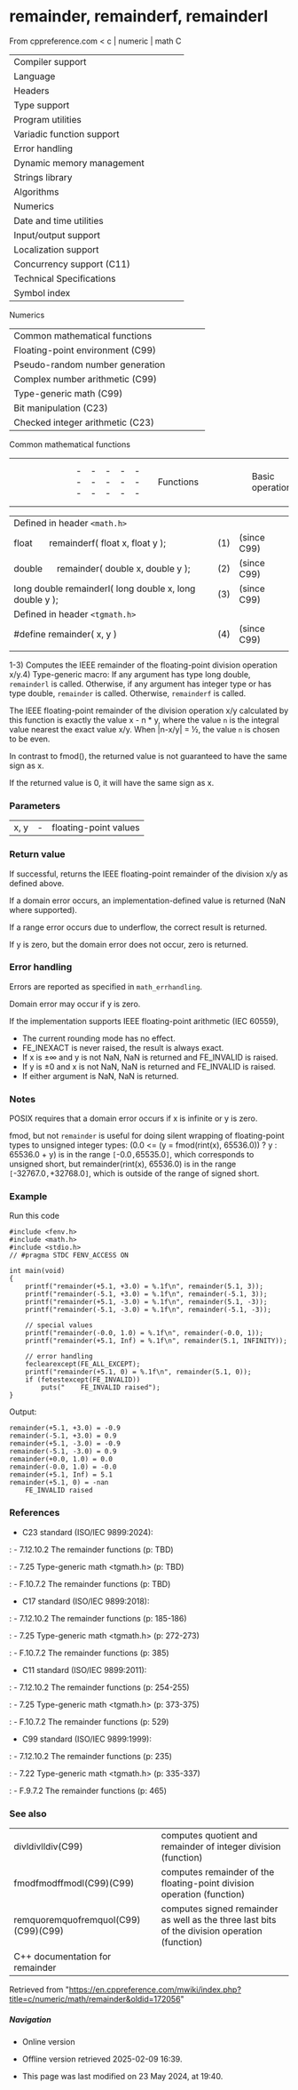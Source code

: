 # remainder, remainderf, remainderl

From cppreference.com
< c‎ | numeric‎ | math
 C

|  |  |  |  |  |
| --- | --- | --- | --- | --- |
| Compiler support | | | | |
| Language | | | | |
| Headers | | | | |
| Type support | | | | |
| Program utilities | | | | |
| Variadic function support | | | | |
| Error handling | | | | |
| Dynamic memory management | | | | |
| Strings library | | | | |
| Algorithms | | | | |
| Numerics | | | | |
| Date and time utilities | | | | |
| Input/output support | | | | |
| Localization support | | | | |
| Concurrency support (C11) | | | | |
| Technical Specifications | | | | |
| Symbol index | | | | |

 Numerics

|  |  |  |  |  |
| --- | --- | --- | --- | --- |
| Common mathematical functions | | | | |
| Floating-point environment (C99) | | | | |
| Pseudo-random number generation | | | | |
| Complex number arithmetic (C99) | | | | |
| Type-generic math (C99) | | | | |
| Bit manipulation (C23) | | | | |
| Checked integer arithmetic (C23) | | | | |

 Common mathematical functions

|  |  |  |  |  |  |  |  |  |  |  |  |  |  |  |  |  |  |  |  |  |  |  |  |  |  |  |  |  |  |  |  |  |  |  |  |  |  |  |  |  |  |  |  |  |  |  |  |  |  |  |  |  |  |  |  |  |  |  |  |  |  |  |  |  |  |  |  |  |  |  |  |  |  |  |  |  |  |  |  |  |  |  |  |  |  |  |  |  |  |  |  |  |  |  |  |  |  |  |  |  |  |  |  |  |  |  |  |  |  |  |  |  |  |  |  |  |  |  |  |  |  |  |  |  |  |  |  |  |  |  |  |  |  |  |  |  |  |  |  |  |  |  |  |  |  |  |  |  |  |  |  |  |  |  |  |  |  |  |  |  |  |  |  |  |  |  |  |  |  |  |  |  |  |  |  |  |  |  |  |  |  |  |  |  |  |  |  |  |  |  |  |  |  |  |  |  |  |  |  |  |  |  |  |  |  |  |  |  |  |  |  |  |  |  |  |  |  |  |  |  |  |  |  |  |  |  |  |  |  |  |  |  |  |  |  |  |  |  |  |  |  |  |  |  |  |  |  |  |  |  |  |  |  |  |  |  |  |  |  |  |  |  |  |  |  |  |  |  |  |  |  |  |  |  |  |  |  |  |  |  |  |  |  |  |  |  |  |  |  |  |  |  |  |  |  |  |  |  |  |  |  |  |  |  |  |  |  |  |  |  |  |  |  |  |  |  |  |  |  |  |  |  |  |  |  |  |  |  |  |  |  |  |  |  |  |  |  |  |  |  |  |  |  |  |  |  |  |  |  |  |  |  |  |  |  |  |  |  |  |  |  |  |  |  |  |  |  |  |  |  |  |  |  |  |  |  |  |  |  |  |  |  |  |  |  |  |  |  |  |  |  |  |  |  |  |  |  |  |  |  |  |  |  |  |  |  |  |  |  |  |  |  |  |  |  |  |  |  |  |  |  |  |  |  |  |  |  |  |  |  |  |  |  |  |  |  |  |  |  |  |  |  |  |  |  |  |  |  |  |  |  |  |  |  |  |  |  |  |  |  |  |  |  |  |  |  |  |  |  |  |  |  |  |  |  |  |  |  |  |  |  |  |  |  |  |  |  |  |  |  |  |  |  |  |  |  |  |  |  |  |  |  |  |  |  |  |  |  |  |  |  |  |  |  |  |  |  |  |  |  |  |  |  |  |  |  |  |  |  |  |  |  |  |  |  |  |  |  |  |  |  |  |  |  |  |  |  |  |  |  |  |  |  |  |  |  |  |  |  |  |  |  |  |  |  |  |  |  |  |  |  |  |  |  |  |  |  |  |  |  |  |  |  |  |  |  |  |  |  |  |  |  |  |  |  |  |  |  |  |  |  |  |  |  |  |  |  |  |  |  |  |  |  |  |  |  |  |  |  |  |  |  |  |  |  |  |  |  |  |  |  |  |  |  |  |  |  |  |  |  |  |  |  |  |  |  |  |  |  |  |  |  |  |  |  |  |  |  |  |  |  |  |  |  |  |  |  |  |  |  |  |  |  |  |  |  |  |  |  |  |  |  |  |  |  |  |  |  |  |  |  |  |  |  |  |  |  |  |  |  |  |  |  |  |  |  |  |  |  |  |  |  |  |  |  |  |  |  |  |  |  |  |  |  |  |  |  |  |  |  |  |  |  |  |  |  |  |  |  |  |  |  |  |  |  |  |  |  |  |  |  |  |  |  |  |  |  |  |  |  |  |  |  |  |  |  |  |  |  |  |  |  |  |  |  |  |  |  |  |  |  |  |  |  |  |  |  |  |  |  |  |  |  |  |  |  |  |  |  |  |  |  |  |  |  |  |  |  |  |  |  |  |  |  |  |  |  |  |  |  |  |  |  |  |  |  |  |  |  |  |  |  |  |  |  |  |  |  |  |  |  |  |  |  |  |  |  |  |
| --- | --- | --- | --- | --- | --- | --- | --- | --- | --- | --- | --- | --- | --- | --- | --- | --- | --- | --- | --- | --- | --- | --- | --- | --- | --- | --- | --- | --- | --- | --- | --- | --- | --- | --- | --- | --- | --- | --- | --- | --- | --- | --- | --- | --- | --- | --- | --- | --- | --- | --- | --- | --- | --- | --- | --- | --- | --- | --- | --- | --- | --- | --- | --- | --- | --- | --- | --- | --- | --- | --- | --- | --- | --- | --- | --- | --- | --- | --- | --- | --- | --- | --- | --- | --- | --- | --- | --- | --- | --- | --- | --- | --- | --- | --- | --- | --- | --- | --- | --- | --- | --- | --- | --- | --- | --- | --- | --- | --- | --- | --- | --- | --- | --- | --- | --- | --- | --- | --- | --- | --- | --- | --- | --- | --- | --- | --- | --- | --- | --- | --- | --- | --- | --- | --- | --- | --- | --- | --- | --- | --- | --- | --- | --- | --- | --- | --- | --- | --- | --- | --- | --- | --- | --- | --- | --- | --- | --- | --- | --- | --- | --- | --- | --- | --- | --- | --- | --- | --- | --- | --- | --- | --- | --- | --- | --- | --- | --- | --- | --- | --- | --- | --- | --- | --- | --- | --- | --- | --- | --- | --- | --- | --- | --- | --- | --- | --- | --- | --- | --- | --- | --- | --- | --- | --- | --- | --- | --- | --- | --- | --- | --- | --- | --- | --- | --- | --- | --- | --- | --- | --- | --- | --- | --- | --- | --- | --- | --- | --- | --- | --- | --- | --- | --- | --- | --- | --- | --- | --- | --- | --- | --- | --- | --- | --- | --- | --- | --- | --- | --- | --- | --- | --- | --- | --- | --- | --- | --- | --- | --- | --- | --- | --- | --- | --- | --- | --- | --- | --- | --- | --- | --- | --- | --- | --- | --- | --- | --- | --- | --- | --- | --- | --- | --- | --- | --- | --- | --- | --- | --- | --- | --- | --- | --- | --- | --- | --- | --- | --- | --- | --- | --- | --- | --- | --- | --- | --- | --- | --- | --- | --- | --- | --- | --- | --- | --- | --- | --- | --- | --- | --- | --- | --- | --- | --- | --- | --- | --- | --- | --- | --- | --- | --- | --- | --- | --- | --- | --- | --- | --- | --- | --- | --- | --- | --- | --- | --- | --- | --- | --- | --- | --- | --- | --- | --- | --- | --- | --- | --- | --- | --- | --- | --- | --- | --- | --- | --- | --- | --- | --- | --- | --- | --- | --- | --- | --- | --- | --- | --- | --- | --- | --- | --- | --- | --- | --- | --- | --- | --- | --- | --- | --- | --- | --- | --- | --- | --- | --- | --- | --- | --- | --- | --- | --- | --- | --- | --- | --- | --- | --- | --- | --- | --- | --- | --- | --- | --- | --- | --- | --- | --- | --- | --- | --- | --- | --- | --- | --- | --- | --- | --- | --- | --- | --- | --- | --- | --- | --- | --- | --- | --- | --- | --- | --- | --- | --- | --- | --- | --- | --- | --- | --- | --- | --- | --- | --- | --- | --- | --- | --- | --- | --- | --- | --- | --- | --- | --- | --- | --- | --- | --- | --- | --- | --- | --- | --- | --- | --- | --- | --- | --- | --- | --- | --- | --- | --- | --- | --- | --- | --- | --- | --- | --- | --- | --- | --- | --- | --- | --- | --- | --- | --- | --- | --- | --- | --- | --- | --- | --- | --- | --- | --- | --- | --- | --- | --- | --- | --- | --- | --- | --- | --- | --- | --- | --- | --- | --- | --- | --- | --- | --- | --- | --- | --- | --- | --- | --- | --- | --- | --- | --- | --- | --- | --- | --- | --- | --- | --- | --- | --- | --- | --- | --- | --- | --- | --- | --- | --- | --- | --- | --- | --- | --- | --- | --- | --- | --- | --- | --- | --- | --- | --- | --- | --- | --- | --- | --- | --- | --- | --- | --- | --- | --- | --- | --- | --- | --- | --- | --- | --- | --- | --- | --- | --- | --- | --- | --- | --- | --- | --- | --- | --- | --- | --- | --- | --- | --- | --- | --- | --- | --- | --- | --- | --- | --- | --- | --- | --- | --- | --- | --- | --- | --- | --- | --- | --- | --- | --- | --- | --- | --- | --- | --- | --- | --- | --- | --- | --- | --- | --- | --- | --- | --- | --- | --- | --- | --- | --- | --- | --- | --- | --- | --- | --- | --- | --- | --- | --- | --- | --- | --- | --- | --- | --- | --- | --- | --- | --- | --- | --- | --- | --- | --- | --- | --- | --- | --- | --- | --- | --- | --- | --- | --- | --- | --- | --- | --- | --- | --- | --- | --- | --- | --- | --- | --- | --- | --- | --- | --- | --- | --- | --- | --- | --- | --- | --- | --- | --- | --- | --- | --- | --- | --- | --- | --- | --- | --- | --- | --- | --- | --- | --- | --- | --- | --- | --- | --- | --- | --- | --- | --- | --- | --- | --- | --- | --- | --- | --- | --- | --- | --- | --- | --- | --- | --- | --- | --- | --- | --- | --- | --- | --- | --- | --- | --- | --- | --- | --- | --- | --- | --- | --- | --- | --- | --- | --- | --- | --- | --- | --- | --- | --- | --- | --- | --- | --- | --- | --- | --- | --- | --- | --- | --- | --- | --- | --- | --- | --- | --- | --- | --- | --- | --- | --- | --- | --- | --- | --- | --- | --- | --- | --- | --- | --- | --- | --- | --- | --- | --- | --- | --- | --- | --- | --- | --- | --- | --- | --- | --- | --- | --- | --- | --- | --- | --- | --- | --- | --- | --- | --- | --- | --- | --- | --- | --- | --- | --- | --- | --- | --- | --- | --- | --- | --- | --- | --- | --- | --- | --- |
| |  |  |  |  |  | | --- | --- | --- | --- | --- | | Functions | | | | | | Basic operations | | | | | | |  |  |  |  |  | | --- | --- | --- | --- | --- | | abslabsllabsimaxabs(C99)(C99) | | | | | | fabs | | | | | | divldivlldivimaxdiv(C99)(C99) | | | | | | |  |  |  |  |  | | --- | --- | --- | --- | --- | | fmod | | | | | | ****remainder****(C99) | | | | | | remquo(C99) | | | | | | fma(C99) | | | | | | fdim(C99) | | | | | | nannanfnanlnand**N**(C99)(C99)(C99)(C23) | | | | | | | Maximum/minimum operations | | | | | | |  |  |  |  |  | | --- | --- | --- | --- | --- | | fmax(C99) | | | | | | fmin(C99) | | | | | | fmaximum")(C23) | | | | | | fminimum")(C23) | | | | | | fmaximum_mag")(C23) | | | | | | |  |  |  |  |  | | --- | --- | --- | --- | --- | | fmaximum_num")(C23) | | | | | | fminimum_mag")(C23) | | | | | | fminimum_num")(C23) | | | | | | fmaximum_mag_num")(C23) | | | | | | fminimum_mag_num")(C23) | | | | | | | Exponential functions | | | | | | |  |  |  |  |  | | --- | --- | --- | --- | --- | | exp | | | | | | exp10")(C23) | | | | | | exp2(C99) | | | | | | expm1(C99) | | | | | | exp10m1")(C23) | | | | | | exp2m1")(C23) | | | | | |  | | | | | | |  |  |  |  |  | | --- | --- | --- | --- | --- | | log | | | | | | log10 | | | | | | log2(C99) | | | | | | log1plogp1(C99)(C23) | | | | | | log10p1")(C23) | | | | | | log2p1")(C23) | | | | | | | Power functions | | | | | | |  |  |  |  |  | | --- | --- | --- | --- | --- | | sqrt | | | | | | cbrt(C99) | | | | | | rootn")(C23) | | | | | | rsqrt")(C23) | | | | | |  | | | | | | |  |  |  |  |  | | --- | --- | --- | --- | --- | | hypot(C99) | | | | | | compound")(C23) | | | | | | pow | | | | | | pown")(C23) | | | | | | powr")(C23) | | | | | | | Trigonometric and hyperbolic functions | | | | | | |  |  |  |  |  | | --- | --- | --- | --- | --- | | sin | | | | | | cos | | | | | | tan | | | | | | asin | | | | | | acos | | | | | | atan | | | | | | atan2 | | | | | | sinpi(C23) | | | | | | cospi(C23) | | | | | | tanpi")(C23) | | | | | | |  |  |  |  |  | | --- | --- | --- | --- | --- | | asinpi")(C23) | | | | | | acospi")(C23) | | | | | | atanpi")(C23) | | | | | | atan2pi")(C23) | | | | | | sinh | | | | | | cosh | | | | | | tanh | | | | | | asinh(C99) | | | | | | acosh(C99) | | | | | | atanh(C99) | | | | | | | |  |  |  |  |  | | --- | --- | --- | --- | --- | | Nearest integer floating-point | | | | | | |  |  |  |  |  | | --- | --- | --- | --- | --- | | ceil | | | | | | floor | | | | | | roundlroundllround(C99)(C99)(C99) | | | | | | roundeven(C23) | | | | | | trunc(C99) | | | | | |  | | | | | | |  |  |  |  |  | | --- | --- | --- | --- | --- | | nearbyint(C99) | | | | | | rintlrintllrint(C99)(C99)(C99) | | | | | | fromfpfromfpxufromfpufromfpx")(C23)(C23)(C23)(C23) | | | | | | | Floating-point manipulation | | | | | | |  |  |  |  |  | | --- | --- | --- | --- | --- | | ldexp | | | | | | frexp | | | | | | scalbnscalbln(C99)(C99) | | | | | | ilogbllogb(C99)(C23) | | | | | | logb(C99) | | | | | | |  |  |  |  |  | | --- | --- | --- | --- | --- | | modf | | | | | | nextafternexttoward(C99)(C99) | | | | | | nextupnextdown")(C23)(C23) | | | | | | copysign(C99) | | | | | | canonicalize")(C23) | | | | | | | Narrowing operations | | | | | | |  |  |  |  |  | | --- | --- | --- | --- | --- | | fadd")(C23) | | | | | | fsub")(C23) | | | | | | fmul")(C23) | | | | | | |  |  |  |  |  | | --- | --- | --- | --- | --- | | fdiv")(C23) | | | | | | ffma")(C23) | | | | | | fsqrt")(C23) | | | | | | | Quantum and quantum exponent | | | | | | |  |  |  |  |  | | --- | --- | --- | --- | --- | | quantized**N**")(C23) | | | | | | quantumd**N**")(C23) | | | | | | |  |  |  |  |  | | --- | --- | --- | --- | --- | | samequantumd**N**")(C23) | | | | | | llquantexpd**N**")(C23) | | | | | | | Decimal re-encoding functions | | | | | | |  |  |  |  |  | | --- | --- | --- | --- | --- | | encodedecd**N**")(C23) | | | | | | decodedecd**N**")(C23) | | | | | | |  |  |  |  |  | | --- | --- | --- | --- | --- | | encodebind**N**")(C23) | | | | | | decodebind**N**")(C23) | | | | | | | Total order and payload functions | | | | | | |  |  |  |  |  | | --- | --- | --- | --- | --- | | totalorder")(C23) | | | | | | getpayload")(C23) | | | | | | |  |  |  |  |  | | --- | --- | --- | --- | --- | | setpayload")(C23) | | | | | | setpayloadsig")(C23) | | | | | | | Classification | | | | | | |  |  |  |  |  | | --- | --- | --- | --- | --- | | fpclassify(C99) | | | | | | iscanonical")(C23) | | | | | | isfinite(C99) | | | | | | isinf(C99) | | | | | | isnan(C99) | | | | | | isnormal(C99) | | | | | | signbit(C99) | | | | | | issubnormal")(C23) | | | | | | iszero")(C23) | | | | | | |  |  |  |  |  | | --- | --- | --- | --- | --- | | isgreater(C99) | | | | | | isgreaterequal(C99) | | | | | | isless(C99) | | | | | | islessequal(C99) | | | | | | islessgreater(C99) | | | | | | isunordered(C99) | | | | | | issignaling")(C23) | | | | | | iseqsig")(C23) | | | | | |  | | | | | | | |  |  |  |  |  | | --- | --- | --- | --- | --- | | Error and gamma functions | | | | | | |  |  |  |  |  | | --- | --- | --- | --- | --- | | erf(C99) | | | | | | erfc(C99) | | | | | | |  |  |  |  |  | | --- | --- | --- | --- | --- | | lgamma(C99) | | | | | | tgamma(C99) | | | | | | | Types | | | | | | |  |  |  |  |  | | --- | --- | --- | --- | --- | | div_tldiv_tlldiv_timaxdiv_t(C99)(C99) | | | | | | |  |  |  |  |  | | --- | --- | --- | --- | --- | | float_tdouble_t(C99)(C99) | | | | | | _Decimal32_t_Decimal64_t")(C23)(C23) | | | | | | | Macro constants | | | | | | Special floating-point values | | | | | | |  |  |  |  |  | | --- | --- | --- | --- | --- | | HUGE_VALHUGE_VALFHUGE_VALLHUGE_VALD**N**(C99)(C99)(C23) | | | | | | |  |  |  |  |  | | --- | --- | --- | --- | --- | | INFINITYDEC_INFINITY(C99)(C23) | | | | | | NANDEC_NAN(C99)(C23) | | | | | | | Arguments and return values | | | | | | |  |  |  |  |  | | --- | --- | --- | --- | --- | | FP_ILOGB0FP_ILOGBNAN(C99)(C99) | | | | | | FP_NORMALFP_SUBNORMALFP_ZEROFP_INFINITEFP_NAN(C99)(C99)(C99)(C99)(C99) | | | | | | |  |  |  |  |  | | --- | --- | --- | --- | --- | | FP_LLOGB0FP_LLOGBNAN(C23)(C23) | | | | | | FP_INT_UPWARDFP_INT_DOWNWARDFP_INT_TOWARDZEROFP_INT_TONEARESTFROMZEROFP_INT_TONEAREST")(C23)(C23)(C23)(C23)(C23) | | | | | | | Error handling | | | | | | |  |  |  |  |  | | --- | --- | --- | --- | --- | | MATH_ERRNOMATH_ERRNOEXCEPT(C99)(C99) | | | | | | |  |  |  |  |  | | --- | --- | --- | --- | --- | | math_errhandling(C99) | | | | | |  | | | | | | | Fast operation indicators | | | | | | |  |  |  |  |  | | --- | --- | --- | --- | --- | | FP_FAST_FMAFFP_FAST_FMA(C99)(C99) | | | | | | FP_FAST_FADDFP_FAST_FADDLFP_FAST_DADDLFP_FAST_D**M**ADDD**N**")(C23)(C23)(C23)(C23) | | | | | | FP_FAST_FMULFP_FAST_FMULLFP_FAST_DMULLFP_FAST_D**M**MULD**N**")(C23)(C23)(C23)(C23) | | | | | | FP_FAST_FFMAFP_FAST_FFMALFP_FAST_DFMALFP_FAST_D**M**FMAD**N**")(C23)(C23)(C23)(C23) | | | | | | |  |  |  |  |  | | --- | --- | --- | --- | --- | | FP_FAST_FMALFP_FAST_FMAD**N**(C99)(C23) | | | | | | FP_FAST_FSUBFP_FAST_FSUBLFP_FAST_DSUBLFP_FAST_D**M**SUBD**N**")(C23)(C23)(C23)(C23) | | | | | | FP_FAST_FDIVFP_FAST_FDIVLFP_FAST_DDIVLFP_FAST_D**M**DIVD**N**")(C23)(C23)(C23)(C23) | | | | | | FP_FAST_FSQRTFP_FAST_FSQRTLFP_FAST_DSQRTLFP_FAST_D**M**SQRTD**N**")(C23)(C23)(C23)(C23) | | | | | | |

|  |  |  |
| --- | --- | --- |
| Defined in header `<math.h>` |  |  |
| float       remainderf( float x, float y ); | (1) | (since C99) |
| double      remainder( double x, double y ); | (2) | (since C99) |
| long double remainderl( long double x, long double y ); | (3) | (since C99) |
| Defined in header `<tgmath.h>` |  |  |
| #define remainder( x, y ) | (4) | (since C99) |
|  |  |  |

1-3) Computes the IEEE remainder of the floating-point division operation x/y.4) Type-generic macro: If any argument has type long double, `remainderl` is called. Otherwise, if any argument has integer type or has type double, `remainder` is called. Otherwise, `remainderf` is called.

The IEEE floating-point remainder of the division operation x/y calculated by this function is exactly the value x - n \* y, where the value `n` is the integral value nearest the exact value x/y. When |n-x/y| = ½, the value `n` is chosen to be even.

In contrast to fmod(), the returned value is not guaranteed to have the same sign as x.

If the returned value is ​0​, it will have the same sign as x.

### Parameters

|  |  |  |
| --- | --- | --- |
| x, y | - | floating-point values |

### Return value

If successful, returns the IEEE floating-point remainder of the division x/y as defined above.

If a domain error occurs, an implementation-defined value is returned (NaN where supported).

If a range error occurs due to underflow, the correct result is returned.

If y is zero, but the domain error does not occur, zero is returned.

### Error handling

Errors are reported as specified in `math_errhandling`.

Domain error may occur if y is zero.

If the implementation supports IEEE floating-point arithmetic (IEC 60559),

- The current rounding mode has no effect.
- FE_INEXACT is never raised, the result is always exact.
- If x is ±∞ and y is not NaN, NaN is returned and FE_INVALID is raised.
- If y is ±0 and x is not NaN, NaN is returned and FE_INVALID is raised.
- If either argument is NaN, NaN is returned.

### Notes

POSIX requires that a domain error occurs if x is infinite or y is zero.

fmod, but not `remainder` is useful for doing silent wrapping of floating-point types to unsigned integer types: (0.0 <= (y = fmod(rint(x), 65536.0)) ? y : 65536.0 + y) is in the range `[`-0.0`,`65535.0`]`, which corresponds to unsigned short, but remainder(rint(x), 65536.0) is in the range `[`-32767.0`,`+32768.0`]`, which is outside of the range of signed short.

### Example

Run this code

```
#include <fenv.h>
#include <math.h>
#include <stdio.h>
// #pragma STDC FENV_ACCESS ON
 
int main(void)
{
    printf("remainder(+5.1, +3.0) = %.1f\n", remainder(5.1, 3));
    printf("remainder(-5.1, +3.0) = %.1f\n", remainder(-5.1, 3));
    printf("remainder(+5.1, -3.0) = %.1f\n", remainder(5.1, -3));
    printf("remainder(-5.1, -3.0) = %.1f\n", remainder(-5.1, -3));
 
    // special values
    printf("remainder(-0.0, 1.0) = %.1f\n", remainder(-0.0, 1));
    printf("remainder(+5.1, Inf) = %.1f\n", remainder(5.1, INFINITY));
 
    // error handling
    feclearexcept(FE_ALL_EXCEPT);
    printf("remainder(+5.1, 0) = %.1f\n", remainder(5.1, 0));
    if (fetestexcept(FE_INVALID))
        puts("    FE_INVALID raised");
}

```

Output:

```
remainder(+5.1, +3.0) = -0.9
remainder(-5.1, +3.0) = 0.9
remainder(+5.1, -3.0) = -0.9
remainder(-5.1, -3.0) = 0.9
remainder(+0.0, 1.0) = 0.0
remainder(-0.0, 1.0) = -0.0
remainder(+5.1, Inf) = 5.1
remainder(+5.1, 0) = -nan
    FE_INVALID raised

```

### References

- C23 standard (ISO/IEC 9899:2024):

:   - 7.12.10.2 The remainder functions (p: TBD)

:   - 7.25 Type-generic math <tgmath.h> (p: TBD)

:   - F.10.7.2 The remainder functions (p: TBD)

- C17 standard (ISO/IEC 9899:2018):

:   - 7.12.10.2 The remainder functions (p: 185-186)

:   - 7.25 Type-generic math <tgmath.h> (p: 272-273)

:   - F.10.7.2 The remainder functions (p: 385)

- C11 standard (ISO/IEC 9899:2011):

:   - 7.12.10.2 The remainder functions (p: 254-255)

:   - 7.25 Type-generic math <tgmath.h> (p: 373-375)

:   - F.10.7.2 The remainder functions (p: 529)

- C99 standard (ISO/IEC 9899:1999):

:   - 7.12.10.2 The remainder functions (p: 235)

:   - 7.22 Type-generic math <tgmath.h> (p: 335-337)

:   - F.9.7.2 The remainder functions (p: 465)

### See also

|  |  |
| --- | --- |
| divldivlldiv(C99) | computes quotient and remainder of integer division   (function) |
| fmodfmodffmodl(C99)(C99) | computes remainder of the floating-point division operation   (function) |
| remquoremquofremquol(C99)(C99)(C99) | computes signed remainder as well as the three last bits of the division operation   (function) |
| C++ documentation for remainder | |

Retrieved from "<https://en.cppreference.com/mwiki/index.php?title=c/numeric/math/remainder&oldid=172056>"

##### Navigation

- Online version
- Offline version retrieved 2025-02-09 16:39.

- This page was last modified on 23 May 2024, at 19:40.
